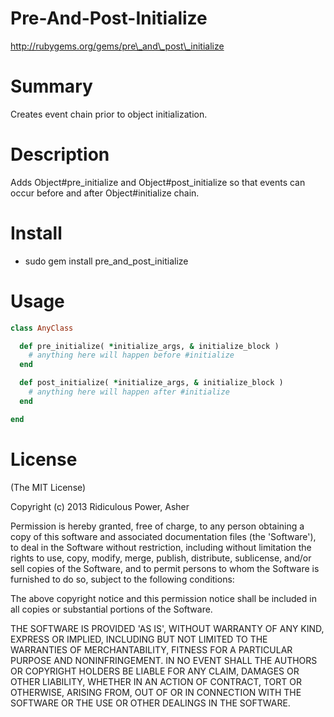 # Pre-And-Post-Initialize #

http://rubygems.org/gems/pre\_and\_post\_initialize

# Summary #

Creates event chain prior to object initialization.

# Description #

Adds Object#pre\_initialize and Object#post\_initialize so that events can occur before and after Object#initialize chain.

# Install #

* sudo gem install pre\_and\_post\_initialize

# Usage #

```ruby
class AnyClass

  def pre_initialize( *initialize_args, & initialize_block )
    # anything here will happen before #initialize
  end

  def post_initialize( *initialize_args, & initialize_block )
    # anything here will happen after #initialize
  end

end
```

# License #

  (The MIT License)

  Copyright (c) 2013 Ridiculous Power, Asher

  Permission is hereby granted, free of charge, to any person obtaining
  a copy of this software and associated documentation files (the
  'Software'), to deal in the Software without restriction, including
  without limitation the rights to use, copy, modify, merge, publish,
  distribute, sublicense, and/or sell copies of the Software, and to
  permit persons to whom the Software is furnished to do so, subject to
  the following conditions:

  The above copyright notice and this permission notice shall be
  included in all copies or substantial portions of the Software.

  THE SOFTWARE IS PROVIDED 'AS IS', WITHOUT WARRANTY OF ANY KIND,
  EXPRESS OR IMPLIED, INCLUDING BUT NOT LIMITED TO THE WARRANTIES OF
  MERCHANTABILITY, FITNESS FOR A PARTICULAR PURPOSE AND NONINFRINGEMENT.
  IN NO EVENT SHALL THE AUTHORS OR COPYRIGHT HOLDERS BE LIABLE FOR ANY
  CLAIM, DAMAGES OR OTHER LIABILITY, WHETHER IN AN ACTION OF CONTRACT,
  TORT OR OTHERWISE, ARISING FROM, OUT OF OR IN CONNECTION WITH THE
  SOFTWARE OR THE USE OR OTHER DEALINGS IN THE SOFTWARE.